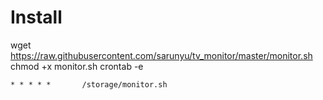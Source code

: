 # Install


wget https://raw.githubusercontent.com/sarunyu/tv_monitor/master/monitor.sh
chmod +x monitor.sh
crontab -e

`* * * * *       /storage/monitor.sh`
